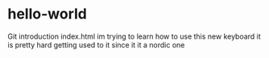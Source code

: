 # hello-world
Git introduction
index.html
im trying to learn how to use this new keyboard
it is pretty hard getting used to it since it it a nordic one
